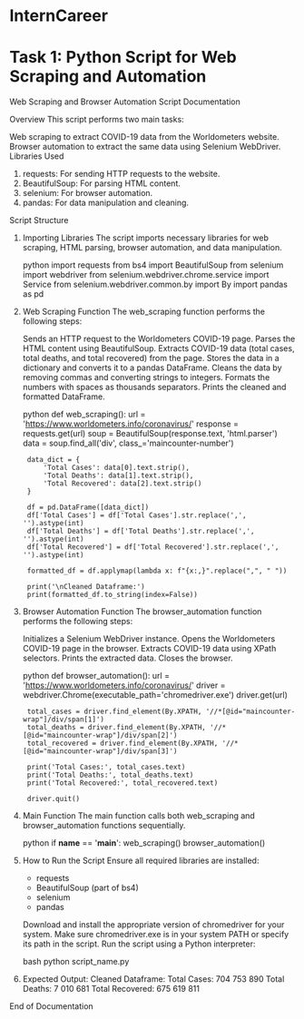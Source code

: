 # InternCareer

# Task 1: Python Script for Web Scraping and Automation

Web Scraping and Browser Automation Script Documentation

Overview
This script performs two main tasks:

Web scraping to extract COVID-19 data from the Worldometers website.
Browser automation to extract the same data using Selenium WebDriver.
Libraries Used

1. requests: For sending HTTP requests to the website.
2. BeautifulSoup: For parsing HTML content.
3. selenium: For browser automation.
4. pandas: For data manipulation and cleaning.

Script Structure

1. Importing Libraries
    The script imports necessary libraries for web scraping, HTML parsing, browser automation, and data manipulation.

    python
        import requests
        from bs4 import BeautifulSoup
        from selenium import webdriver
        from selenium.webdriver.chrome.service import Service
        from selenium.webdriver.common.by import By
        import pandas as pd

2. Web Scraping Function
    The web_scraping function performs the following steps:

    Sends an HTTP request to the Worldometers COVID-19 page.
    Parses the HTML content using BeautifulSoup.
    Extracts COVID-19 data (total cases, total deaths, and total recovered) from the page.
    Stores the data in a dictionary and converts it to a pandas DataFrame.
    Cleans the data by removing commas and converting strings to integers.
    Formats the numbers with spaces as thousands separators.
    Prints the cleaned and formatted DataFrame.

    python
    def web_scraping():
        url = '<https://www.worldometers.info/coronavirus/>'
        response = requests.get(url)
        soup = BeautifulSoup(response.text, 'html.parser')
        data = soup.find_all('div', class_='maincounter-number')

        data_dict = {
            'Total Cases': data[0].text.strip(),
            'Total Deaths': data[1].text.strip(),
            'Total Recovered': data[2].text.strip()
        }

        df = pd.DataFrame([data_dict])
        df['Total Cases'] = df['Total Cases'].str.replace(',', '').astype(int)
        df['Total Deaths'] = df['Total Deaths'].str.replace(',', '').astype(int)
        df['Total Recovered'] = df['Total Recovered'].str.replace(',', '').astype(int)
        
        formatted_df = df.applymap(lambda x: f"{x:,}".replace(",", " "))

        print('\nCleaned Dataframe:')
        print(formatted_df.to_string(index=False))

3. Browser Automation Function
    The browser_automation function performs the following steps:

    Initializes a Selenium WebDriver instance.
    Opens the Worldometers COVID-19 page in the browser.
    Extracts COVID-19 data using XPath selectors.
    Prints the extracted data.
    Closes the browser.

    python
    def browser_automation():
        url = '<https://www.worldometers.info/coronavirus/>'
        driver = webdriver.Chrome(executable_path='chromedriver.exe')
        driver.get(url)

        total_cases = driver.find_element(By.XPATH, '//*[@id="maincounter-wrap"]/div/span[1]')
        total_deaths = driver.find_element(By.XPATH, '//*[@id="maincounter-wrap"]/div/span[2]')
        total_recovered = driver.find_element(By.XPATH, '//*[@id="maincounter-wrap"]/div/span[3]')

        print('Total Cases:', total_cases.text)
        print('Total Deaths:', total_deaths.text)
        print('Total Recovered:', total_recovered.text)

        driver.quit()

4. Main Function
    The main function calls both web_scraping and browser_automation functions sequentially.

    python
        if __name__ == '__main__':
            web_scraping()
            browser_automation()

5. How to Run the Script
    Ensure all required libraries are installed:
    - requests
    - BeautifulSoup (part of bs4)
    - selenium
    - pandas

    Download and install the appropriate version of chromedriver for your system. Make sure chromedriver.exe is in your system PATH or specify its path in the script.
    Run the script using a Python interpreter:

    bash
            python script_name.py

6. Expected Output:
        Cleaned Dataframe:
        Total Cases: 704 753 890
        Total Deaths: 7 010 681
        Total Recovered: 675 619 811
               

End of Documentation
